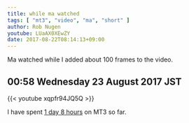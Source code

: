 ```yaml
---
title: while ma watched
tags: [ "mt3", "video", "ma", "short" ]
author: Rob Nugen
youtube: LUaAX0XEwZY
date: 2017-08-22T08:14:13+09:00
---
```


Ma watched while I added about 100 frames to the video.

## 00:58 Wednesday 23 August 2017 JST

{{< youtube xqpfr94JQ5Q >}}

I have spent [1 day 8 hours](
http://www.grun1.com/utils/timeCalc.html?t1=34:03&t2=57:27&t3=60:14&t4=71:50&t5=31:08&t6=78:05&t7=33:27&t8=62:46&t9=40:12&t10=94:51&t11=22:02&t12=2:41:39&t13=17:00&t14=28:17&t15=1:17:51&t16=1:31:40&t17=1:04:46&t18=2:02:43&t19=6:08:45&t20=2:00:00&t21=2:39:38&t22=1:15:42&t23=55:40&mode=0&fs3=1&ft2=1&f3t1=1&f4t0=1&d=:&o3=1&fps=
) on MT3 so far.

